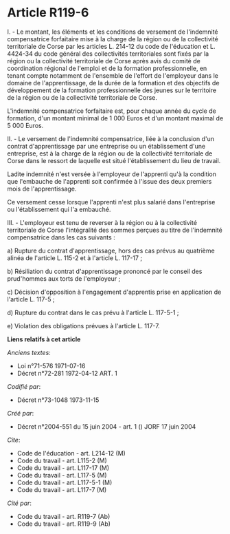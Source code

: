 # Article R119-6

I. - Le montant, les éléments et les conditions de versement de l'indemnité compensatrice forfaitaire mise à la charge de la
région ou de la collectivité territoriale de Corse par les articles L. 214-12 du code de l'éducation et L. 4424-34 du code
général des collectivités territoriales sont fixés par la région ou la collectivité territoriale de Corse après avis du
comité de coordination régional de l'emploi et de la formation professionnelle, en tenant compte notamment de l'ensemble de
l'effort de l'employeur dans le domaine de l'apprentissage, de la durée de la formation et des objectifs de développement de
la formation professionnelle des jeunes sur le territoire de la région ou de la collectivité territoriale de Corse.

L'indemnité compensatrice forfaitaire est, pour chaque année du cycle de formation, d'un montant minimal de 1 000 Euros et
d'un montant maximal de 5 000 Euros.

II. - Le versement de l'indemnité compensatrice, liée à la conclusion d'un contrat d'apprentissage par une entreprise ou un
établissement d'une entreprise, est à la charge de la région ou de la collectivité territoriale de Corse dans le ressort de
laquelle est situé l'établissement du lieu de travail.

Ladite indemnité n'est versée à l'employeur de l'apprenti qu'à la condition que l'embauche de l'apprenti soit confirmée à
l'issue des deux premiers mois de l'apprentissage.

Ce versement cesse lorsque l'apprenti n'est plus salarié dans l'entreprise ou l'établissement qui l'a embauché.

III. - L'employeur est tenu de reverser à la région ou à la collectivité territoriale de Corse l'intégralité des sommes
perçues au titre de l'indemnité compensatrice dans les cas suivants :

a) Rupture du contrat d'apprentissage, hors des cas prévus au quatrième alinéa de l'article L. 115-2 et à l'article L.
117-17 ;

b) Résiliation du contrat d'apprentissage prononcé par le conseil des prud'hommes aux torts de l'employeur ;

c) Décision d'opposition à l'engagement d'apprentis prise en application de l'article L. 117-5 ;

d) Rupture du contrat dans le cas prévu à l'article L. 117-5-1 ;

e) Violation des obligations prévues à l'article L. 117-7.

**Liens relatifs à cet article**

_Anciens textes_:

  - Loi n°71-576 1971-07-16
  - Décret n°72-281 1972-04-12 ART. 1

_Codifié par_:

  - Décret n°73-1048 1973-11-15

_Créé par_:

  - Décret n°2004-551 du 15 juin 2004 - art. 1 () JORF 17 juin 2004

_Cite_:

  - Code de l'éducation - art. L214-12 (M)
  - Code du travail - art. L115-2 (M)
  - Code du travail - art. L117-17 (M)
  - Code du travail - art. L117-5 (M)
  - Code du travail - art. L117-5-1 (M)
  - Code du travail - art. L117-7 (M)

_Cité par_:

  - Code du travail - art. R119-7 (Ab)
  - Code du travail - art. R119-9 (Ab)

